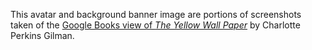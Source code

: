 This avatar and background banner image are portions of screenshots taken of the [Google Books view of *The Yellow Wall Paper*](https://books.google.com/books?id=4XsEAAAAYAAJ&printsec=frontcover&source=gbs_ge_summary_r&cad=0#v=twopage&q&f=false) by Charlotte Perkins Gilman.
